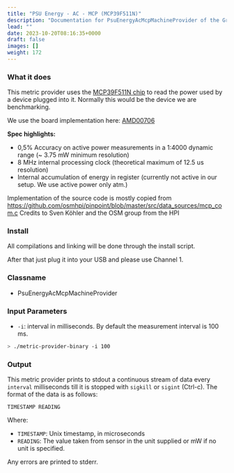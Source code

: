 ```yaml
---
title: "PSU Energy - AC - MCP (MCP39F511N)"
description: "Documentation for PsuEnergyAcMcpMachineProvider of the Green Metrics Tool"
lead: ""
date: 2023-10-20T08:16:35+0000
draft: false
images: []
weight: 172
---
```



### What it does

This metric provider uses the [MCP39F511N chip](https://www.microchip.com/en-us/product/mcp39f511n) to read the power used by a device plugged into it. Normally this would be the device we are benchmarking.

We use the board implementation here: [AMD00706](https://www.microchip.com/en-us/development-tool/ADM00706)

**Spec highlights:**
- 0,5% Accuracy on active power measurements in a 1:4000 dynamic range (~ 3.75 mW minimum resolution)
- 8 MHz internal processing clock (theoretical maximum of 12.5 us resolution)
- Internal accumulation of energy in register (currently not active in our setup. We use active power only atm.)


Implementation of the source code is mostly copied from https://github.com/osmhpi/pinpoint/blob/master/src/data_sources/mcp_com.c
Credits to Sven Köhler and the OSM group from the HPI

### Install

All compilations and linking will be done through the install script.

After that just plug it into your USB and please use Channel 1.

### Classname

- PsuEnergyAcMcpMachineProvider

### Input Parameters

- `-i`: interval in milliseconds. By default the measurement interval is 100 ms.


```bash
> ./metric-provider-binary -i 100
```

### Output

This metric provider prints to stdout a continuous stream of data every `interval` milliseconds till it is stopped with
`sigkill` or `sigint` (Ctrl-c). The format of the data is as follows:

`TIMESTAMP READING`

Where:
- `TIMESTAMP`: Unix timestamp, in microseconds
- `READING`: The value taken from sensor in the unit supplied or mW if no unit is specified.

Any errors are printed to stderr.

